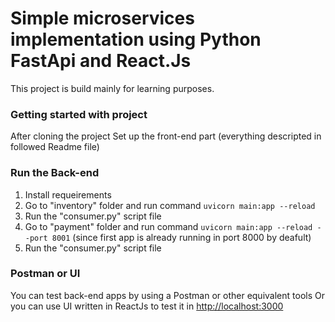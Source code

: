 # Simple microservices implementation using Python FastApi and React.Js

This project is build mainly for learning purposes.

### Getting started with project

After cloning the project
Set up the front-end part (everything descripted in followed Readme file)

### Run the Back-end

1. Install requeirements
2. Go to "inventory" folder and run command `uvicorn main:app --reload `
3. Run the "consumer.py" script file
4. Go to "payment" folder and run command `uvicorn main:app --reload --port 8001` (since first app is already running in port 8000 by deafult)
5. Run the "consumer.py" script file

### Postman or UI

You can test back-end apps by using a Postman or other equivalent tools
Or you can use UI written in ReactJs to test it in [http://localhost:3000](http://localhost:3000)
